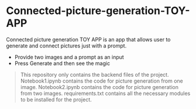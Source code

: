 # Connected-picture-generation-TOY-APP
Connected picture generation TOY APP is an app that allows user to generate and connect pictures just with a prompt.
- Provide two images and a prompt as an input
- Press Generate and then see the magic
  
> This repository only contains the backend files of the project.
> Notebook1.ipynb contains the code for picture generation from one image.
> Notebook2.ipynb contains the code for picture generation from two images.
> requirements.txt contains all the necessary modules to be installed for the project.







